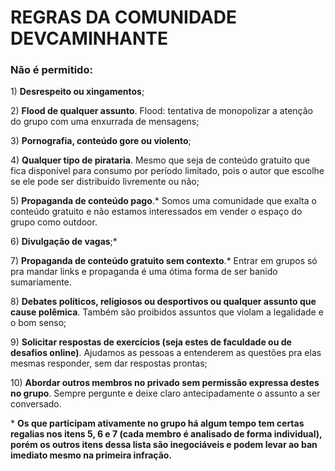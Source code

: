 
# REGRAS DA COMUNIDADE DEVCAMINHANTE
### Não é permitido:

1\) **Desrespeito ou xingamentos**;

2\) **Flood de qualquer assunto**. Flood: tentativa de monopolizar a atenção do grupo com uma enxurrada de mensagens;

3\) **Pornografia, conteúdo gore ou violento**;

4\) **Qualquer tipo de pirataria**. Mesmo que seja de conteúdo gratuito que fica disponível para consumo por período limitado, pois o autor que escolhe se ele pode ser distribuído livremente ou não;

5\) **Propaganda de conteúdo pago**.* Somos uma comunidade que exalta o conteúdo gratuito e não estamos interessados em vender o espaço do grupo como outdoor.

6\) **Divulgação de vagas**;*

7\) **Propaganda de conteúdo gratuito sem contexto**.* Entrar em grupos só pra mandar links e propaganda é uma ótima forma de ser banido sumariamente.

8\) **Debates políticos, religiosos ou desportivos ou qualquer assunto que cause polêmica**. Também são proibidos assuntos que violam a legalidade e o bom senso;

9\) **Solicitar respostas de exercícios (seja estes de faculdade ou de desafios online)**. Ajudamos as pessoas a entenderem as questões pra elas mesmas responder, sem dar respostas prontas;

10\) **Abordar outros membros no privado sem permissão expressa destes no grupo**. Sempre pergunte e deixe claro antecipadamente o assunto a ser conversado.

\* **Os que participam ativamente no grupo há algum tempo tem certas regalias nos itens 5, 6 e 7 (cada membro é analisado de forma individual), porém os outros itens dessa lista são inegociáveis e podem levar ao ban imediato mesmo na primeira infração.**

  